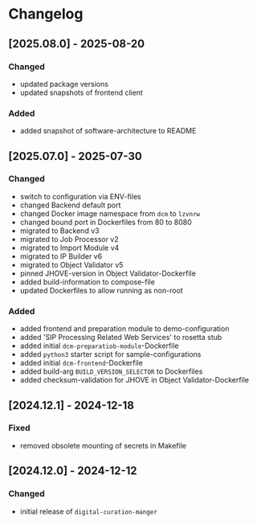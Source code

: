 # Changelog

## [2025.08.0] - 2025-08-20

### Changed

- updated package versions
- updated snapshots of frontend client

### Added

- added snapshot of software-architecture to README

## [2025.07.0] - 2025-07-30

### Changed

- switch to configuration via ENV-files
- changed Backend default port
- changed Docker image namespace from `dcm` to `lzvnrw`
- changed bound port in Dockerfiles from 80 to 8080
- migrated to Backend v3
- migrated to Job Processor v2
- migrated to Import Module v4
- migrated to IP Builder v6
- migrated to Object Validator v5
- pinned JHOVE-version in Object Validator-Dockerfile
- added build-information to compose-file
- updated Dockerfiles to allow running as non-root

### Added

- added frontend and preparation module to demo-configuration
- added 'SIP Processing Related Web Services' to rosetta stub
- added initial `dcm-preparatiob-module`-Dockerfile
- added `python3` starter script for sample-configurations
- added initial `dcm-frontend`-Dockerfile
- added build-arg `BUILD_VERSION_SELECTOR` to Dockerfiles
- added checksum-validation for JHOVE in Object Validator-Dockerfile

## [2024.12.1] - 2024-12-18

### Fixed

- removed obsolete mounting of secrets in Makefile

## [2024.12.0] - 2024-12-12

### Changed

- initial release of `digital-curation-manger`
